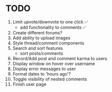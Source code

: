 # TODO

1. Limit upvote/downvote to one click &#x2705;
   - add functionality to comments &#x2705;
2. Create different forums?
3. Add ability to upload images
4. Style thread/comment components
5. Search and sort features
   - sort posts/comments
6. Record/Add post and comment karma to users
7. Display window on hover over username
8. Display error messages to user
9. Format dates to 'hours ago'?
10. Toggle visibility of nested comments
11. Finish user page
